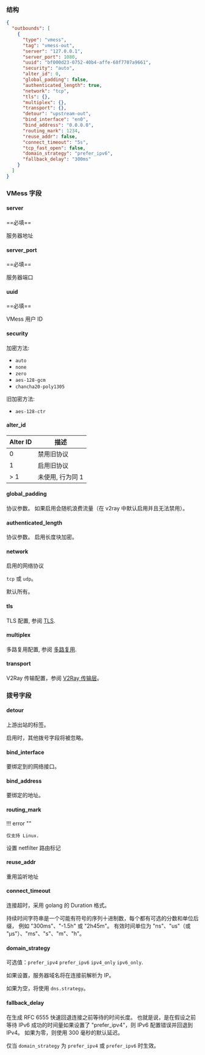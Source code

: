 ### 结构

```json
{
  "outbounds": [
    {
      "type": "vmess",
      "tag": "vmess-out",
      "server": "127.0.0.1",
      "server_port": 1080,
      "uuid": "bf000d23-0752-40b4-affe-68f7707a9661",
      "security": "auto",
      "alter_id": 0,
      "global_padding": false,
      "authenticated_length": true,
      "network": "tcp",
      "tls": {},
      "multiplex": {},
      "transport": {},
      "detour": "upstream-out",
      "bind_interface": "en0",
      "bind_address": "0.0.0.0",
      "routing_mark": 1234,
      "reuse_addr": false,
      "connect_timeout": "5s",
      "tcp_fast_open": false,
      "domain_strategy": "prefer_ipv6",
      "fallback_delay": "300ms"
    }
  ]
}
```

### VMess 字段

#### server

==必填==

服务器地址

#### server_port

==必填==

服务器端口

#### uuid

==必填==

VMess 用户 ID

#### security

加密方法:

* `auto`
* `none`
* `zero`
* `aes-128-gcm`
* `chancha20-poly1305`

旧加密方法:

* `aes-128-ctr`

#### alter_id

| Alter ID | 描述         |
|----------|------------|
| 0        | 禁用旧协议      |
| 1        | 启用旧协议      |
| > 1      | 未使用, 行为同 1 |

#### global_padding

协议参数。 如果启用会随机浪费流量（在 v2ray 中默认启用并且无法禁用）。

#### authenticated_length

协议参数。 启用长度块加密。

#### network

启用的网络协议

`tcp` 或 `udp`。

默认所有。

#### tls

TLS 配置, 参阅 [TLS](/zh/configuration/shared/tls/#outbound).

#### multiplex

多路复用配置, 参阅 [多路复用](/zh/configuration/shared/multiplex).

#### transport

V2Ray 传输配置，参阅 [V2Ray 传输层](/zh/configuration/shared/v2ray-transport)。

### 拨号字段

#### detour

上游出站的标签。

启用时，其他拨号字段将被忽略。

#### bind_interface

要绑定到的网络接口。

#### bind_address

要绑定的地址。

#### routing_mark

!!! error ""

    仅支持 Linux.

设置 netfilter 路由标记

#### reuse_addr

重用监听地址

#### connect_timeout

连接超时，采用 golang 的 Duration 格式。

持续时间字符串是一个可能有符号的序列十进制数，每个都有可选的分数和单位后缀， 例如 "300ms"、"-1.5h" 或 "2h45m"。
有效时间单位为 "ns"、"us"（或 "µs"）、"ms"、"s"、"m"、"h"。

#### domain_strategy

可选值：`prefer_ipv4` `prefer_ipv6` `ipv4_only` `ipv6_only`.

如果设置，服务器域名将在连接前解析为 IP。

如果为空，将使用 `dns.strategy`。

#### fallback_delay

在生成 RFC 6555 快速回退连接之前等待的时间长度。
也就是说，是在假设之前等待 IPv6 成功的时间量如果设置了 "prefer_ipv4"，则 IPv6 配置错误并回退到 IPv4。
如果为零，则使用 300 毫秒的默认延迟。

仅当 `domain_strategy` 为 `prefer_ipv4` 或 `prefer_ipv6` 时生效。